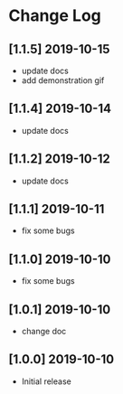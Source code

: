# Change Log

## [1.1.5] 2019-10-15

- update docs
- add demonstration gif

## [1.1.4] 2019-10-14

- update docs

## [1.1.2] 2019-10-12

- update docs

## [1.1.1] 2019-10-11

- fix some bugs

## [1.1.0] 2019-10-10

- fix some bugs

## [1.0.1] 2019-10-10

- change doc

## [1.0.0] 2019-10-10

- Initial release